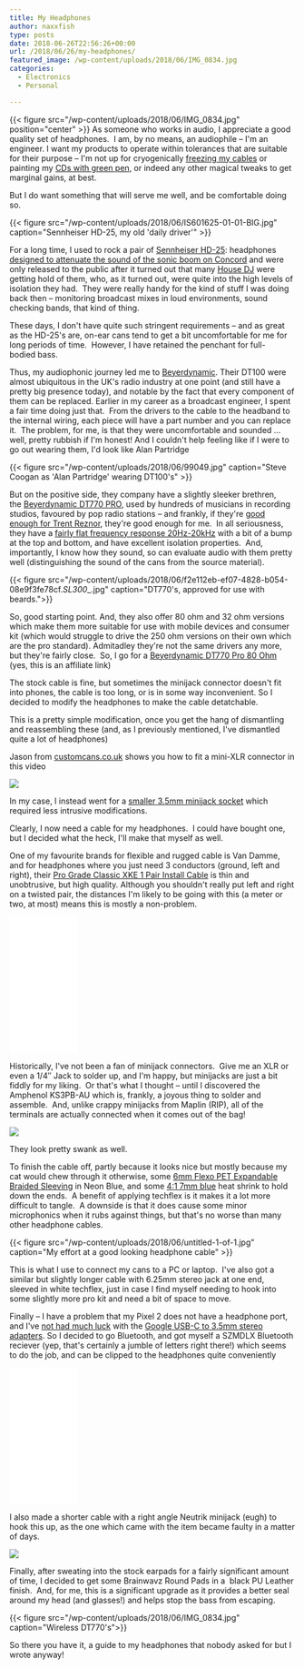 ```yaml
---
title: My Headphones
author: naxxfish
type: posts
date: 2018-06-26T22:56:26+00:00
url: /2018/06/26/my-headphones/
featured_image: /wp-content/uploads/2018/06/IMG_0834.jpg
categories:
  - Electronics
  - Personal

---
```

{{< figure src="/wp-content/uploads/2018/06/IMG_0834.jpg" position="center" >}}
As someone who works in audio, I appreciate a good quality set of headphones.  I am, by no means, an audiophile &ndash; I'm an engineer. I want my products to operate within tolerances that are suitable for their purpose &ndash; I'm not up for cryogenically [freezing my cables][1] or painting my [CDs with green pen,][2] or indeed any other magical tweaks to get marginal gains, at best.

But I do want something that will serve me well, and be comfortable doing so.

<!--more-->

{{< figure src="/wp-content/uploads/2018/06/IS601625-01-01-BIG.jpg" caption="Sennheiser HD-25, my old 'daily driver'" >}}

For a long time, I used to rock a pair of [Sennheiser HD-25][3]: headphones [designed to attenuate the sound of the sonic boom on Concord][4] and were only released to the public after it turned out that many [House DJ](https://en.wikipedia.org/wiki/House_music) were getting hold of them, who, as it turned out, were quite into the high levels of isolation they had.  They were really handy for the kind of stuff I was doing back then &ndash; monitoring broadcast mixes in loud environments, sound checking bands, that kind of thing.

These days, I don't have quite such stringent requirements &ndash; and as great as the HD-25's are, on-ear cans tend to get a bit uncomfortable for me for long periods of time.  However, I have retained the penchant for full-bodied bass.

Thus, my audiophonic journey led me to [Beyerdynamic][5]. Their DT100 were almost ubiquitous in the UK's radio industry at one point (and still have a pretty big presence today), and notable by the fact that every component of them can be replaced. Earlier in my career as a broadcast engineer, I spent a fair time doing just that.  From the drivers to the cable to the headband to the internal wiring, each piece will have a part number and you can replace it.  The problem, for me, is that they were uncomfortable and sounded &#8230; well, pretty rubbish if I'm honest! And I couldn't help feeling like if I were to go out wearing them, I'd look like Alan Partridge

{{< figure src="/wp-content/uploads/2018/06/99049.jpg" caption="Steve Coogan as 'Alan Partridge' wearing DT100's" >}}

But on the positive side, they company have a slightly sleeker brethren, the [Beyerdynamic DT770 PRO][6], used by hundreds of musicians in recording studios, favoured by pop radio stations &ndash; and frankly, if they're [good enough for Trent Reznor][7], they're good enough for me.  In all seriousness, they have a [fairly flat frequency response 20Hz-20kHz][8] with a bit of a bump at the top and bottom, and have excellent isolation properties.  And, importantly, I know how they sound, so can evaluate audio with them pretty well (distinguishing the sound of the cans from the source material).

{{< figure src="/wp-content/uploads/2018/06/f2e112eb-ef07-4828-b054-08e9f3fe78cf._SL300__.jpg" caption="DT770's, approved for use with beards.">}}

So, good starting point. And, they also offer 80 ohm and 32 ohm versions which make them more suitable for use with mobile devices and consumer kit (which would struggle to drive the 250 ohm versions on their own which are the pro standard). Admitadley they're not the same drivers any more, but they're fairly close.  So, I go for a [Beyerdynamic DT770 Pro 80 Ohm][9] (yes, this is an affiliate link)

The stock cable is fine, but sometimes the minijack connector doesn't fit into phones, the cable is too long, or is in some way inconvenient. So I decided to modify the headphones to make the cable detatchable.

This is a pretty simple modification, once you get the hang of dismantling and reassembling these (and, as I previously mentioned, I've dismantled quite a lot of headphones)

Jason from [customcans.co.uk][10] shows you how to fit a mini-XLR connector in this video

[![](http://img.youtube.com/vi/D4cun3U-moQ/0.jpg)](http://www.youtube.com/watch?v=D4cun3U-moQ "")

In my case, I instead went for a [smaller 3.5mm minijack socket][11] which required less intrusive modifications.

Clearly, I now need a cable for my headphones.  I could have bought one, but I decided what the heck, I'll make that myself as well.

One of my favourite brands for flexible and rugged cable is Van Damme, and for headphones where you just need 3 conductors (ground, left and right), their [Pro Grade Classic XKE 1 Pair Install Cable][12] is thin and unobtrusive, but high quality. Although you shouldn't really put left and right on a twisted pair, the distances I'm likely to be going with this (a meter or two, at most) means this is mostly a non-problem.

<iframe style="width: 120px; height: 240px;" src="//ws-eu.amazon-adsystem.com/widgets/q?ServiceVersion=20070822&OneJS=1&Operation=GetAdHtml&MarketPlace=GB&source=ac&ref=tf_til&ad_type=product_link&tracking_id=naxxfish0f-21&marketplace=amazon&region=GB&placement=B07CMCCK14&asins=B07CMCCK14&linkId=b284dc2fbbf9e6ea102bd3df0d0fcf4d&show_border=false&link_opens_in_new_window=false&price_color=333333&title_color=0066c0&bg_color=ffffff" frameborder="0" marginwidth="0" marginheight="0" scrolling="no"><br /> </iframe>

Historically, I've not been a fan of minijack connectors.  Give me an XLR or even a 1/4&#8243; Jack to solder up, and I'm happy, but minijacks are just a bit fiddly for my liking.  Or that's what I thought &ndash; until I discovered the Amphenol KS3PB-AU which is, frankly, a joyous thing to solder and assemble.  And, unlike crappy minijacks from Maplin (RIP), all of the terminals are actually connected when it comes out of the bag!

<a href="https://www.amazon.co.uk/gp/product/B015H5OVTS/ref=as_li_tl?ie=UTF8&camp=1634&creative=6738&creativeASIN=B015H5OVTS&linkCode=as2&tag=naxxfish0f-21&linkId=63be95930e9fe9fb8567afa6de3798c0" target="_blank" rel="noopener noreferrer"><img src="//ws-eu.amazon-adsystem.com/widgets/q?_encoding=UTF8&MarketPlace=GB&ASIN=B015H5OVTS&ServiceVersion=20070822&ID=AsinImage&WS=1&Format=_SL250_&tag=naxxfish0f-21" border="0" /></a><img style="border: none !important; margin: 0px !important;" src="//ir-uk.amazon-adsystem.com/e/ir?t=naxxfish0f-21&l=am2&o=2&a=B015H5OVTS" alt="" width="1" height="1" border="0" />

They look pretty swank as well.

To finish the cable off, partly because it looks nice but mostly because my cat would chew through it otherwise, some <a href="https://www.amazon.co.uk/gp/product/B07BJKD1X5/ref=as_li_tl?ie=UTF8&camp=1634&creative=6738&creativeASIN=B07BJKD1X5&linkCode=as2&tag=naxxfish0f-21&linkId=27617271d9902ebb867b73ae7d603967" target="_blank" rel="noopener noreferrer">6mm Flexo PET Expandable Braided Sleeving</a> in Neon Blue, and <img style="border: none !important; margin: 0px !important;" src="//ir-uk.amazon-adsystem.com/e/ir?t=naxxfish0f-21&l=am2&o=2&a=B07BJKD1X5" alt="" width="1" height="1" border="0" />some [4:1 7mm blue][13] heat shrink to hold down the ends.  A benefit of applying techflex is it makes it a lot more difficult to tangle.  A downside is that it does cause some minor microphonics when it rubs against things, but that's no worse than many other headphone cables.

{{< figure src="/wp-content/uploads/2018/06/untitled-1-of-1.jpg" caption="My effort at a good looking headphone cable" >}}

This is what I use to connect my cans to a PC or laptop.  I've also got a similar but slightly longer cable with 6.25mm stereo jack at one end, sleeved in white techflex, just in case I find myself needing to hook into some slightly more pro kit and need a bit of space to move.

Finally &ndash; I have a problem that my Pixel 2 does not have a headphone port, and I've [not had much luck][14] with the [Google USB-C to 3.5mm stereo adapters][15]. So I decided to go Bluetooth, and got myself a SZMDLX Bluetooth reciever (yep, that's certainly a jumble of letters right there!) which seems to do the job, and can be clipped to the headphones quite conveniently

<iframe style="width: 120px; height: 240px;" src="//ws-eu.amazon-adsystem.com/widgets/q?ServiceVersion=20070822&OneJS=1&Operation=GetAdHtml&MarketPlace=GB&source=ac&ref=tf_til&ad_type=product_link&tracking_id=naxxfish0f-21&marketplace=amazon&region=GB&placement=B0767CL99C&asins=B0767CL99C&linkId=372f0bc6a2873a3e051b19845c506a42&show_border=false&link_opens_in_new_window=false&price_color=333333&title_color=0066c0&bg_color=ffffff" frameborder="0" marginwidth="0" marginheight="0" scrolling="no"><br /> </iframe>

I also made a shorter cable with a right angle Neutrik minijack (eugh) to hook this up, as the one which came with the item became faulty in a matter of days.

<a href="https://www.amazon.co.uk/gp/product/B072PPPWBF/ref=as_li_tl?ie=UTF8&camp=1634&creative=6738&creativeASIN=B072PPPWBF&linkCode=as2&tag=naxxfish0f-21&linkId=f71599e9a789a4474c7fb4011f6f9979" target="_blank" rel="noopener noreferrer"><img src="//ws-eu.amazon-adsystem.com/widgets/q?_encoding=UTF8&MarketPlace=GB&ASIN=B072PPPWBF&ServiceVersion=20070822&ID=AsinImage&WS=1&Format=_SL250_&tag=naxxfish0f-21" border="0" /></a>

Finally, after sweating into the stock earpads for a fairly significant amount of time, I decided to get some Brainwavz Round Pads in a  black PU Leather finish.  And, for me, this is a significant upgrade as it provides a better seal around my head (and glasses!) and helps stop the bass from escaping.

{{< figure src="/wp-content/uploads/2018/06/IMG_0834.jpg" caption="Wireless DT770's">}}

So there you have it, a guide to my headphones that nobody asked for but I wrote anyway!

 [1]: https://mniec.wordpress.com/2012/10/11/snake-oil-of-the-year-award-audiophile-cables/
 [2]: https://www.snopes.com/fact-check/bewaring-of-the-green/
 [3]: https://en-uk.sennheiser.com/on-ear-dj-headphone-hd25
 [4]: https://www.youtube.com/watch?v=wB7Nhq5HQFA
 [5]: https://europe.beyerdynamic.com/
 [6]: https://europe.beyerdynamic.com/dt-770-pro.html
 [7]: https://vimeo.com/9070945
 [8]: https://reference-audio-analyzer.pro/en/report/hp/beyerdynamic-dt-770-pro-80.php
 [9]: https://www.amazon.co.uk/gp/product/B0016MNAAI/ref=as_li_tl?ie=UTF8&camp=1634&creative=6738&creativeASIN=B0016MNAAI&linkCode=as2&tag=naxxfish0f-21&linkId=0a21ba1021e5185ff4cff0e7b34acf96
 [10]: https://customcans.co.uk/s/s/index.php/headphone-modding-service/beyerdynamic-detachable-cable-mod.html
 [11]: https://amzn.to/2Kc38bV
 [12]: https://www.vdctrading.com/shop/van-damme-cable/audio/Single-Channel-Analogue-Audio-Cable/van-damme-pro-grade-classic-xke-1-pair-install/van-damme-pro-grade-classic-xke-1-pair-install-cable-violet-per-metre/
 [13]: https://www.overclockers.co.uk/mdpc-x-shrink-tube-4-1-small-blue-1-metre-cm-041-md.html
 [14]: https://productforums.google.com/forum/#!topic/phone-by-google/Ah_bOotw7vg
 [15]: https://store.google.com/product/usb_c_headphone_adapter